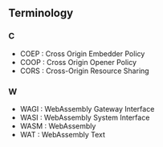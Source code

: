 ## Terminology

### C
- COEP : Cross Origin Embedder Policy
- COOP : Cross Origin Opener Policy
- CORS : Cross-Origin Resource Sharing


### W
- WAGI : WebAssembly Gateway Interface
- WASI : WebAssembly System Interface
- WASM : WebAssembly
- WAT : WebAssembly Text


